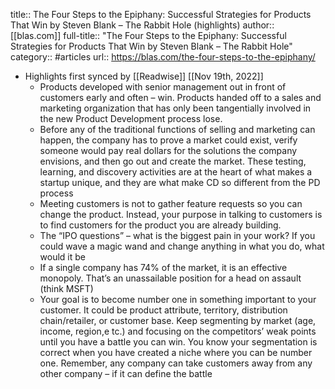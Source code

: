 title:: The Four Steps to the Epiphany: Successful Strategies for Products That Win by Steven Blank – The Rabbit Hole (highlights)
author:: [[blas.com]]
full-title:: "The Four Steps to the Epiphany: Successful Strategies for Products That Win by Steven Blank – The Rabbit Hole"
category:: #articles
url:: https://blas.com/the-four-steps-to-the-epiphany/

- Highlights first synced by [[Readwise]] [[Nov 19th, 2022]]
	- Products developed with senior management out in front of customers early and often – win. Products handed off to a sales and marketing organization that has only been tangentially involved in the new Product Development process lose.
	- Before any of the traditional functions of selling and marketing can happen, the company has to prove a market could exist, verify someone would pay real dollars for the solutions the company envisions, and then go out and create the market. These testing, learning, and discovery activities are at the heart of what makes a startup unique, and they are what make CD so different from the PD process
	- Meeting customers is not to gather feature requests so you can change the product. Instead, your purpose in talking to customers is to find customers for the product you are already building.
	- The “IPO questions” – what is the biggest pain in your work? If you could wave a magic wand and change anything in what you do, what would it be
	- If a single company has 74% of the market, it is an effective monopoly. That’s an unassailable position for a head on assault (think MSFT)
	- Your goal is to become number one in something important to your customer. It could be product attribute, territory, distribution chain/retailer, or customer base. Keep segmenting by market (age, income, region,e tc.) and focusing on the competitors’ weak points until you have a battle you can win. You know your segmentation is correct when you have created a niche where you can be number one. Remember, any company can take customers away from any other company – if it can define the battle